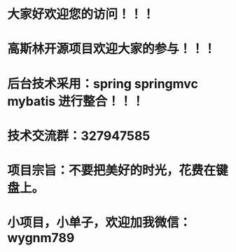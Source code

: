 # 大家好欢迎您的访问！！！
# 高斯林开源项目欢迎大家的参与！！！
# 后台技术采用：spring springmvc mybatis 进行整合！！！
# 技术交流群：327947585 
# 项目宗旨：不要把美好的时光，花费在键盘上。
# 小项目，小单子，欢迎加我微信：wygnm789 

